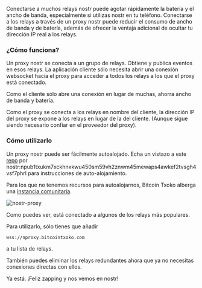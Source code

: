 Conectarse a muchos relays nostr puede agotar rápidamente la batería y el ancho de banda, especialmente si utilizas nostr en tu teléfono. Conectarse a los relays a través de un proxy nostr puede reducir el consumo de ancho de banda y de batería, además de ofrecer la ventaja adicional de ocultar tu dirección IP real a los relays. 

### ¿Cómo funciona?

Un proxy nostr se conecta a un grupo de relays. Obtiene y publica eventos en esos relays. La aplicación cliente sólo necesita abrir una conexión websocket hacia el proxy para acceder a todos los relays a los que el proxy está conectado.

Como el cliente sólo abre una conexión en lugar de muchas, ahorra ancho de banda y batería.

Como el proxy se conecta a los relays en nombre del cliente, la dirección IP del proxy se expone a los relays en lugar de la del cliente. (Aunque sigue siendo necesario confiar en el proveedor del proxy).

### Cómo utilizarlo

Un proxy nostr puede ser fácilmente autoalojado. Echa un vistazo a este [repo](https://github.com/Dolu89/nostr-proxy) por nostr:npub1txukm7xckhnxkwu450sm59vh2znwm45mewaps4awkef2tvsgh4vsf7phrl para instrucciones de auto-alojamiento. 

Para los que no tenemos recursos para autoalojarnos, Bitcoin Txoko alberga una [instancia comunitaria](https://nproxy.bitcointxoko.com).

![nostr-proxy](https://raw.githubusercontent.com/bitcointxoko/guides/main/images/nostr-proxy/instance.png)

Como puedes ver, está conectado a algunos de los relays más populares. 

Para utilizarlo, sólo tienes que añadir

```
wss://nproxy.bitcointxoko.com
```

a tu lista de relays. 

También puedes eliminar los relays redundantes ahora que ya no necesitas conexiones directas con ellos. 

Ya está. ¡Feliz zapping y nos vemos en nostr!
